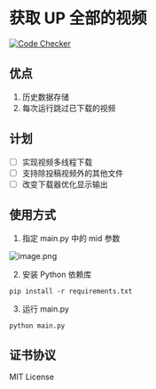 # 获取 UP 全部的视频

[![Code Checker](https://github.com/MarySueTeam/Bilibili_UP_Spider/actions/workflows/Formater.yml/badge.svg?branch=main)](https://github.com/MarySueTeam/Bilibili_UP_Spider/actions/workflows/Formater.yml)

## 优点

1. 历史数据存储
2. 每次运行跳过已下载的视频

## 计划

- [ ] 实现视频多线程下载
- [ ] 支持除投稿视频外的其他文件
- [ ] 改变下载器优化显示输出

## 使用方式

1. 指定 main.py 中的 mid 参数

![image.png](https://i.postimg.cc/MKsyW1Hb/image.png)

2. 安装 Python 依赖库

```shell
pip install -r requirements.txt
```

3. 运行 main.py

```shell
python main.py
```
## 证书协议

MIT License
